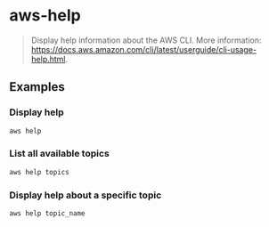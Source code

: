 # aws-help

> Display help information about the AWS CLI. More information: <https://docs.aws.amazon.com/cli/latest/userguide/cli-usage-help.html>.

## Examples

### Display help

```bash
aws help
```

### List all available topics

```bash
aws help topics
```

### Display help about a specific topic

```bash
aws help topic_name
```

